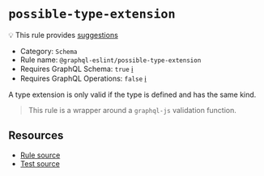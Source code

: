 # `possible-type-extension`

💡 This rule provides
[suggestions](https://eslint.org/docs/developer-guide/working-with-rules#providing-suggestions)

- Category: `Schema`
- Rule name: `@graphql-eslint/possible-type-extension`
- Requires GraphQL Schema: `true`
  [ℹ️](/docs/getting-started#extended-linting-rules-with-graphql-schema)
- Requires GraphQL Operations: `false`
  [ℹ️](/docs/getting-started#extended-linting-rules-with-siblings-operations)

A type extension is only valid if the type is defined and has the same kind.

> This rule is a wrapper around a `graphql-js` validation function.

## Resources

- [Rule source](https://github.com/graphql/graphql-js/blob/main/src/validation/rules/PossibleTypeExtensionsRule.ts)
- [Test source](https://github.com/graphql/graphql-js/tree/main/src/validation/__tests__/PossibleTypeExtensionsRule-test.ts)
